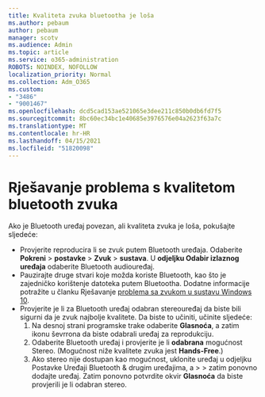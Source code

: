 ```yaml
---
title: Kvaliteta zvuka bluetootha je loša
ms.author: pebaum
author: pebaum
manager: scotv
ms.audience: Admin
ms.topic: article
ms.service: o365-administration
ROBOTS: NOINDEX, NOFOLLOW
localization_priority: Normal
ms.collection: Adm_O365
ms.custom:
- "3486"
- "9001467"
ms.openlocfilehash: dcd5cad153ae521065e3dee211c850b0db6fd7f5
ms.sourcegitcommit: 8bc60ec34bc1e40685e3976576e04a2623f63a7c
ms.translationtype: MT
ms.contentlocale: hr-HR
ms.lasthandoff: 04/15/2021
ms.locfileid: "51820098"
---
```

# <a name="fix-bluetooth-audio-quality-issue"></a>Rješavanje problema s kvalitetom bluetooth zvuka

Ako je Bluetooth uređaj povezan, ali kvaliteta zvuka je loša, pokušajte sljedeće:

- Provjerite reproducira li se zvuk putem Bluetooth uređaja. Odaberite **Pokreni**  >  **postavke**  >  **Zvuk**  >  **sustava**. U **odjeljku Odabir izlaznog uređaja** odaberite Bluetooth audiouređaj.
- Pauzirajte druge stvari koje možda koriste Bluetooth, kao što je zajedničko korištenje datoteka putem Bluetootha. Dodatne informacije potražite u članku Rješavanje [problema sa zvukom u sustavu Windows 10](https://support.microsoft.com/help/4520288/windows-10-fix-sound-problems).
- Provjerite je li za Bluetooth uređaj odabran stereouređaj da biste bili sigurni da je zvuk najbolje kvalitete. Da biste to učiniti, učinite sljedeće: 
    1. Na desnoj strani programske trake odaberite **Glasnoća**, a zatim ikonu ševrrona da biste odabrali uređaj za reprodukciju.
    2. Odaberite Bluetooth uređaj i provjerite je li **odabrana** mogućnost Stereo. (Mogućnost niže kvalitete zvuka jest **Hands-Free**.)
    3. Ako stereo nije dostupan kao mogućnost, uklonite uređaj u odjeljku Postavke Uređaji Bluetooth & drugim uređajima, a  >    >  zatim ponovno dodajte uređaj. Zatim ponovno potvrdite okvir **Glasnoća** da biste provjerili je li odabran stereo.

